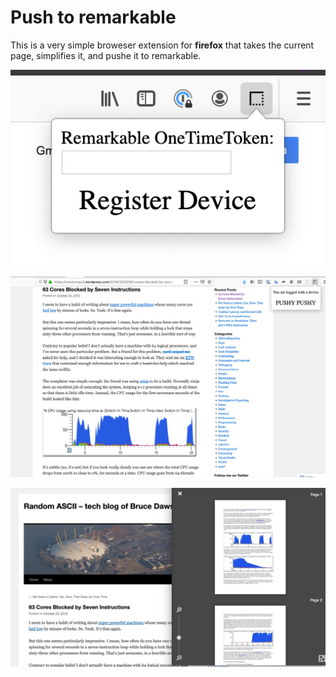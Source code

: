 # Push to remarkable

This is a very simple broweser extension for **firefox** that takes the current page, simplifies it, and pushe it to remarkable.


![](/imgs/register.png)

![](/imgs/push.png)

![](/imgs/result.jpg)